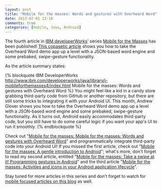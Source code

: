 ```yaml
---
layout: post
title: "Mobile for the masses: Words and gestures with Overheard Word"
date: 2013-07-01 12:10
comments: true
categories: [mobile, Java, Android]
---
```


The fourth article in [IBM developerWorks](http://www.ibm.com/developerworks/)' series [Mobile for the Masses](http://www.ibm.com/developerworks/views/java/libraryview.jsp?search_by=mobile+for+the+masses) has been published! [This copasetic article](http://www.ibm.com/developerworks/java/library/j-mobileforthemasses4/index.html) shows you how to take the Overheard Word demo app up a level with a JSON-based word engine and some prebaked, swipe-gesture functionality.

<!-- more -->

As the article summary states:

{% blockquote IBM DeveloperWorks http://www.ibm.com/developerworks/java/library/j-mobileforthemasses4/index.html Mobile for the masses: Words and gestures with Overheard Word %}
You might feel like a kid in a candy store grabbing third-party code from GitHub or another repository, but there are still some tricks to integrating it with your Android UI. This month, Andrew Glover shows you how to take the Overheard Word demo app up a level with a JSON-based word engine and some prebaked, swipe-gesture functionality. As it turns out, Android easily accommodates third-party code, but you still have to do some careful logic if you want your app's UI to run it smoothly.
{% endblockquote %}

Check out "[Mobile for the masses: Mobile for the masses: Words and gestures with Overheard Word](http://www.ibm.com/developerworks/java/library/j-mobileforthemasses4/index.html)" and programmatically integrate third-party code into your Android UI! If you missed the first article, check out "[Mobile for the masses: A gentle introduction to Android](http://www.ibm.com/developerworks/library/j-mobileforthemasses1/)"; what's more, don't forget to read my second article, entitled "[Mobile for the masses: Take a swipe at it! Programming gestures in Android](http://www.ibm.com/developerworks/library/j-mobileforthemasses2/)" and the third article "[Mobile for the masses: Activities and icons in your Android application lifecycle](http://www.ibm.com/developerworks/java/library/j-mobileforthemasses3/index.html)". 

Stay tuned for more articles in this series and don't forget to watch for [mobile focused articles on this blog](http://thediscoblog.com/blog/categories/mobile/) as well. 